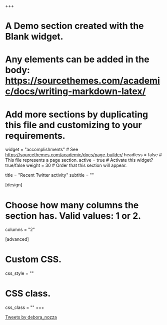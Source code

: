 +++
# A Demo section created with the Blank widget.
# Any elements can be added in the body: https://sourcethemes.com/academic/docs/writing-markdown-latex/
# Add more sections by duplicating this file and customizing to your requirements.

widget = "accomplishments"  # See https://sourcethemes.com/academic/docs/page-builder/
headless = false  # This file represents a page section.
active = true  # Activate this widget? true/false
weight = 30  # Order that this section will appear.

title = "Recent Twitter activity"
subtitle = ""

[design]
  # Choose how many columns the section has. Valid values: 1 or 2.
  columns = "2"

[advanced]
 # Custom CSS.
 css_style = ""

 # CSS class.
 css_class = ""
+++


<a class="twitter-timeline" data-width="620" data-height="300" data-theme="light" href="https://twitter.com/debora_nozza?ref_src=twsrc%5Etfw">Tweets by debora_nozza</a> <script async src="https://platform.twitter.com/widgets.js" charset="utf-8"></script>
